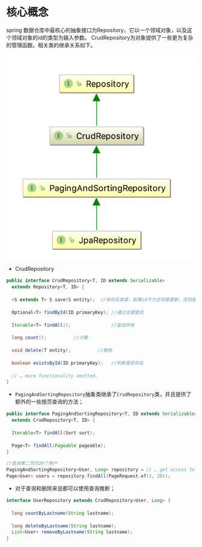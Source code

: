 # 核心概念

spring 数据仓库中最核心的抽象接口为Repository，它以一个领域对象，以及这个领域对象的id的类型为输入参数。 CrudRepository为对象提供了一些更为复杂的管理函数。相关类的继承关系如下。

![](./assets/2019-04-29-16-33-40.png)


* CrudRepository  

```java
public interface CrudRepository<T, ID extends Serializable>
  extends Repository<T, ID> {

  <S extends T> S save(S entity);  //保存实体类，如果id不为空则是更新，否则是插入

  Optional<T> findById(ID primaryKey); //通过主键查找

  Iterable<T> findAll();               //查找所有 

  long count();          //计数              

  void delete(T entity);          //删除     

  boolean existsById(ID primaryKey);   //判断是否存在

  // … more functionality omitted.
}

```


* ``PagingAndSortingRepository``抽象类继承了``CrudRepository``类，并且提供了额外的一些按页查询的方法；

```java
public interface PagingAndSortingRepository<T, ID extends Serializable>
  extends CrudRepository<T, ID> {

  Iterable<T> findAll(Sort sort);

  Page<T> findAll(Pageable pageable);
}
```

```java
//查询第二页的20个用户
PagingAndSortingRepository<User, Long> repository = // … get access to a bean
Page<User> users = repository.findAll(PageRequest.of(1, 20));
```



* 对于查询和删除来说都可以使用查询推断；

```java
interface UserRepository extends CrudRepository<User, Long> {

  long countByLastname(String lastname);

  long deleteByLastname(String lastname);
  List<User> removeByLastname(String lastname);
}
```